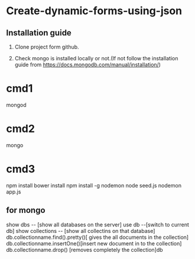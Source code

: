 # Create-dynamic-forms-using-json

## Installation guide

1. Clone project form github.

2. Check mongo is installed locally or not.(If not follow the installation guide from https://docs.mongodb.com/manual/installation/)
 
# cmd1
mongod 

# cmd2
mongo

# cmd3
npm install
bower install 
npm install -g nodemon
node seed.js
nodemon app.js 

## for mongo
show dbs -- [show all databases on the server]
use db  --[switch to current db]
show collections -- [show all collectins on that database]
db.collectionname.find().pretty()[ gives the all documents in the collection]
db.collectionname.insertOne()[insert new document in to the collection]
db.collectionname.drop() [removes completely the collection]db
